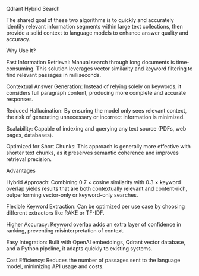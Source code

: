 Qdrant Hybrid Search

The shared goal of these two algorithms is to quickly and accurately identify relevant information segments within large text collections, then provide a solid context to language models to enhance answer quality and accuracy.

Why Use It?

Fast Information Retrieval: Manual search through long documents is time-consuming. This solution leverages vector similarity and keyword filtering to find relevant passages in milliseconds.

Contextual Answer Generation: Instead of relying solely on keywords, it considers full paragraph content, producing more complete and accurate responses.

Reduced Hallucination: By ensuring the model only sees relevant context, the risk of generating unnecessary or incorrect information is minimized.

Scalability: Capable of indexing and querying any text source (PDFs, web pages, databases).

Optimized for Short Chunks: This approach is generally more effective with shorter text chunks, as it preserves semantic coherence and improves retrieval precision.

Advantages

Hybrid Approach: Combining 0.7 × cosine similarity with 0.3 × keyword overlap yields results that are both contextually relevant and content-rich, outperforming vector-only or keyword-only searches.

Flexible Keyword Extraction: Can be optimized per use case by choosing different extractors like RAKE or TF-IDF.

Higher Accuracy: Keyword overlap adds an extra layer of confidence in ranking, preventing misinterpretation of context.

Easy Integration: Built with OpenAI embeddings, Qdrant vector database, and a Python pipeline, it adapts quickly to existing systems.

Cost Efficiency: Reduces the number of passages sent to the language model, minimizing API usage and costs.

